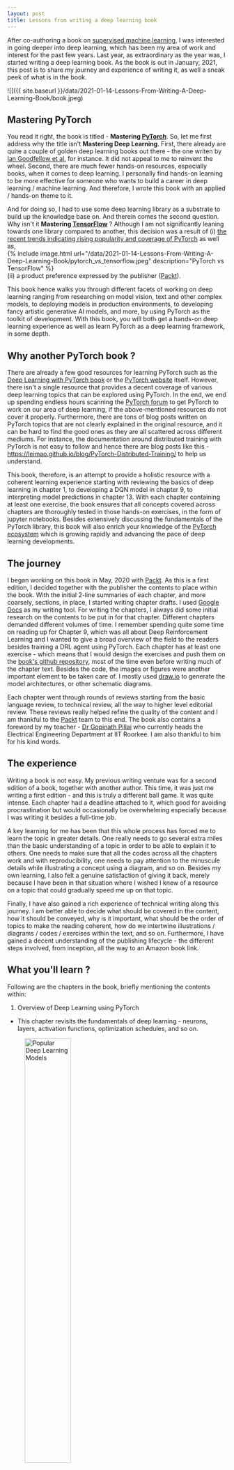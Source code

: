 ```yaml
---
layout: post
title: Lessons from writing a deep learning book
---
```


After co-authoring a book on [supervised machine learning](https://datashines.github.io/My-First-Book/), 
I was interested in going deeper into deep learning, which has been my area of work and interest for the past few years. 
Last year, as extraordinary as the year was, I started writing a deep learning book. As the book is out in January, 2021, this
post is to share my journey and experience of writing it, as well a sneak peek of what is in the book.

![]({{ site.baseurl }}/data/2021-01-14-Lessons-From-Writing-A-Deep-Learning-Book/book.jpeg)


##  Mastering PyTorch

You read it right, the book is titled - **Mastering [PyTorch](https://pytorch.org/)**. So, let me first address why the title isn't **Mastering Deep Learning**.
First, there already are quite a couple of golden deep learning books out there - the one writen by [Ian Goodfellow et al.](https://www.deeplearningbook.org/) 
for instance. It did not appeal to me to reinvent the wheel. Second, there are much fewer hands-on resources, especially books, when it comes to deep
learning. I personally find hands-on learning to be more effective for someone who wants to build a career in deep learning / machine learning. And therefore, 
I wrote this book with an applied / hands-on theme to it. 

And for doing so, I had to use some deep learning library as a substrate to build up the 
knowledge base on. And therein comes the second question. Why isn't it **Mastering [TensorFlow](https://www.tensorflow.org/)** ? Although I am not significantly leaning towards one library 
compared to another, this decision was a result of (i) [the recent trends indicating rising popularity and coverage of PyTorch](https://www.linkedin.com/posts/yann-lecun-0b999_tensorflow-pytorch-ai-activity-6683087808535523328-SrC_/?_l=en_US) as well as,
<br>
{% include image.html url="/data/2021-01-14-Lessons-From-Writing-A-Deep-Learning-Book/pytorch_vs_tensorflow.jpeg" description="PyTorch vs TensorFlow" %}
<br>
(ii) a product preference expressed by the publisher ([Packt](https://www.packtpub.com/)).

This book hence walks you through different facets of working on deep learning ranging from researching on model vision, text and other complex models, to 
deploying models in production environments, to developing fancy artistic generative AI models, and more, by using PyTorch as the toolkit of development. With this
book, you will both get a hands-on deep learning experience as well as learn PyTorch as a deep learning framework, in some depth. 

 
## Why another PyTorch book ?

There are already a few good resources for learning PyTorch such as the [Deep Learning with PyTorch book](https://www.amazon.co.uk/Deep-Learning-Pytorch-Eli-Stevens/dp/1617295264)
or the [PyTorch website](https://pytorch.org/tutorials/) itself. However, there isn't a single resource that provides a decent coverage of various deep learning topics that can 
be explored using PyTorch. In the end, we end up spending endless hours scanning the [PyTorch forum](https://discuss.pytorch.org/) to get PyTorch to work on our area of deep learning, 
if the above-mentioned resources do not cover it properly. Furthermore, there are tons of blog posts written on PyTorch topics that are not clearly explained in the original resource, and it
can be hard to find the good ones as they are all scattered across different mediums. For instance, the documentation around distributed training with PyTorch is not easy to follow and 
hence there are blog posts like this - https://leimao.github.io/blog/PyTorch-Distributed-Training/ to help us understand.

This book, therefore, is an attempt to provide a holistic resource with a coherent learning experience starting with reviewing the basics of 
deep learning in chapter 1, to developing a DQN model in chapter 9, to interpreting model predictions in chapter 13. With each chapter containing at least 
one exercise, the book ensures that all concepts covered across chapters are thoroughly tested in those hands-on exercises, in the form of jupyter notebooks. 
Besides extensively discussing the fundamentals of the PyTorch library, this book will also enrich your knowledge of the [PyTorch ecosystem](https://pytorch.org/ecosystem/) which is growing rapidly and advancing the pace of 
deep learning developments. 

## The journey 

I began working on this book in May, 2020 with [Packt](https://www.packtpub.com/). As this is a first edition, I decided 
together with the publisher the contents to place within the book. With the initial 2-line summaries of each chapter, and 
more coarsely, sections, in place, I started writing chapter drafts. I used [Google Docs](https://docs.google.com/document/u/0/) 
as my writing tool.
For writing the chapters, I always did some initial research on the contents to be put in for that chapter. Different chapters 
demanded different volumes of time. I remember spending quite some time on reading up for Chapter 9, which was all about Deep Reinforcement Learning
and I wanted to give a broad overview of the field to the readers besides training a DRL agent using PyTorch.
Each chapter has at least one exercise - which means that I would design the exercises and push them on the 
[book's github repository](https://github.com/PacktPublishing/Mastering-PyTorch),
most of the time even before writing much of the chapter text. Besides the code, the images or figures were another important 
element to be taken care of. I mostly used [draw.io](https://app.diagrams.net/) to generate the model architectures, or other schematic diagrams.

Each chapter went through rounds of reviews starting from the basic language review, to technical review, all the way 
to higher level editorial review. These reviews really helped refine the quality of the content and I am thankful to 
the [Packt](https://www.packtpub.com/) team to this end. The book also contains a foreword by my teacher - [Dr Gopinath Pillai](https://www.iitr.ac.in/~EE/gnathfee) 
who currently heads the Electrical Engineering Department at IIT Roorkee. I am also thankful to him for his kind words.


## The experience

Writing a book is not easy. My previous writing venture was for a second edition of a book, together with another author. 
This time, it was just me writing a first edition - and this is truly a different ball game. It was quite intense. Each chapter
had a deadline attached to it, which good for avoiding procrastination but would occasionally be overwhelming especially because
I was writing it besides a full-time job.

A key learning for me has been that this whole process has forced me to learn the topic in greater details. One really needs to
go several extra miles than the basic understanding of a topic in order to be able to explain it to others. One needs to make 
sure that all the codes across all the chapters work and with reproducibility, one needs to pay attention to the minuscule details while
 illustrating a concept using a diagram, and so on. Besides my own 
learning, I also felt a genuine satisfaction of giving it back, merely because I have been in that situation where I wished I 
knew of a resource on a topic that could gradually speed me up on that topic. 

Finally, I have also gained a rich experience of technical writing along this journey. I am better able to decide what should be 
covered in the content, how it should be conveyed, why is it important, what should be the order of topics to make the reading coherent,
how do we intertwine illustrations / diagrams / codes / exercises within the text, and so on. Furthermore, I have gained 
a decent understanding of the publishing lifecycle - the different steps involved, from inception, all the way to an Amazon book link.  


## What you'll learn ?

Following are the chapters in the book, briefly mentioning the contents within:

1. Overview of Deep Learning using PyTorch 
* This chapter revisits the fundamentals of deep learning - neurons, layers, activation functions, optimization schedules, and so on.
<p style="text-align:center;">
 <figure>
  <img src="{{site.url}}/data/2021-01-14-Lessons-From-Writing-A-Deep-Learning-Book/ch1.png" alt="Popular Deep Learning Models" width="50%"/>
  <figcaption><i>Popular Deep Learning Models</i></figcaption>
</figure> 
</p>
* This chapter simultaneously also recaps the basics of PyTorch - tensor, torch modules, torch functions, etc.

2. Combining CNNs and LSTMs
* You will learn to build an image caption generator which is a combination of CNN and LSTM models.
{% include image.html url="/data/2021-01-14-Lessons-From-Writing-A-Deep-Learning-Book/ch2.png" description="Image Captioning Model" %}
* This chapter 
is meant to build the momentum to gear up for the next chapters which extensively cover various neural architectures.

3. Deep CNN Architectures
* One of the biggest chapters of the book, it covers a vast range of CNN model architectures ever since they were invented - 
starting from LeNet all the way to EfficientNets, with a focus on image classification for the exercises.
{% include image.html url="/data/2021-01-14-Lessons-From-Writing-A-Deep-Learning-Book/ch3.png" description="Convolutional Architecture Evolution" %} 


4. Deep Recurrent Model Architectures
* Similar to the previous chapter, this one walks through the evolution of recurrent architectures, starting from vanilla RNNs,
to LSTMs, GRUs and beyond.
{% include image.html url="/data/2021-01-14-Lessons-From-Writing-A-Deep-Learning-Book/ch4.jpg" description="LSTM Cell Architecture" %}
* You will also learn to train sentiment detection RNN and LSTM models using PyTorch along the way.

5. Hybrid Advanced Models
* This chapter is a conclusion to the discussion of model architectures. It picks up from where we end in chapter 3 and chapter 4.
{% include image.html url="/data/2021-01-14-Lessons-From-Writing-A-Deep-Learning-Book/ch5.png" description="Transformer Architecture" %}
* Continuing from chapter 4, we discuss transformers which have essentially rendered recurrent neural networks redundant. And 
resuming from the neural architecture search (NAS) discussions at the end of chapter 4, we discuss RandWireNNs which is a well known NAS approach. 

6. Music and Text Generation with PyTorch
* We enter into the exploration of generative artistic AI models in this chapter. First, we use the transformer model discussed in the
previous chapter to generate meaningful text. We discuss text generation strategies such as greedy search, beam search, etc.
{% include image.html url="/data/2021-01-14-Lessons-From-Writing-A-Deep-Learning-Book/ch6.png" description="Beam Search" %}
* In the second
half of the chapter, we train an AI music composer that should learn to generate Mozart-like compositions. Here is sample generated 
in the chapter exercise:
[Generated Clip](/data/2021-01-14-Lessons-From-Writing-A-Deep-Learning-Book/ch6.mp3) 

7. Neural Style Transfer
* Continuing the artistic AI theme from the previous chapter, you will learn to train an NST model which can combine 
the style of one image with the content of another. 
{% include image.html url="/data/2021-01-14-Lessons-From-Writing-A-Deep-Learning-Book/ch7.png" description="Neural Style Transfer" %}

8. Deep Convolutional GANs
* Concluding the generative models discussion, you will learn to build a DCGAN model in PyTorch on the MNIST dataset.
{% include image.html url="/data/2021-01-14-Lessons-From-Writing-A-Deep-Learning-Book/ch8.png" description="U-Net as Generator for Pix2Pix Model" %}
* As a bonus, you will also 
learn about the Pix2Pix model which is another well-known GAN model that automates image-to-image translations.

9. Deep Reinforcement Learning
* This chapter is both a vary brief overview of the field of DRL, as well as a deep dive into the world of Deep Q-learning
Networks (DQNs).
<p style="text-align:center;">
 <figure>
  <img src="{{site.url}}/data/2021-01-14-Lessons-From-Writing-A-Deep-Learning-Book/ch9.png" alt="Pong Video Game" width="50%"/>
  <figcaption><i>Pong Video Game</i></figcaption>
</figure> 
</p>
* You'll learn to train an AI video game player for the pong video game using PyTorch and gym.

10. Operationalizing PyTorch Models into Production
* In this longest and my favorite chapter, you will learn all about serving PyTorch models in production systems using
Flask, Docker, as well as using TorchServe. You will learn about the various ways of using JIT-ed PyTorch models via TorchScript.
{% include image.html url="/data/2021-01-14-Lessons-From-Writing-A-Deep-Learning-Book/ch10.png" description="Tracing versus Scripting" %}
* You will learn how to port PyTorch model into a C++ application as well as using PyTorch model in Tensorflow via the ONNX export format.
Finally, this chapter walks through the various ways of working with PyTorch in the some of the most cloud computatig platforms.    

11. Distributed Training
* This chapter focuses on demonstrating how to leverage performance gains in terms of model training time, with the help 
of distributed deep learning model training in PyTorch.
<p style="text-align:center;">
 <figure>
  <img src="{{site.url}}/data/2021-01-14-Lessons-From-Writing-A-Deep-Learning-Book/ch11.png" alt="Distributed training logs" width="50%"/>
  <figcaption><i>Distributed training logs</i></figcaption>
</figure> 
</p>

12. PyTorch and AutoML
* The NAS discussions done under chapters 3 and 5 aside, this chapter is a deep dive into the field of AutoML which covers both
NAS as well as hyperparameter search.
{% include image.html url="/data/2021-01-14-Lessons-From-Writing-A-Deep-Learning-Book/ch12.png" description="AutoPyTorch Model Architecture" %}
* You will learn how to use AutoPyTorch to perform AutoML with PyTorch as well as Optuna, which 
is a cool hyperparameter search library for PyTorch.

13. PyTorch and Explainable AI
* In this chapter, you will learn to reason the model predictions to some extent, by dissecting the trained PyTorch model.
<p style="text-align:center;">
<figure>
  <img src="{{site.url}}/data/2021-01-14-Lessons-From-Writing-A-Deep-Learning-Book/ch13.png" alt="Overlaid Integrated Gradients" width="50%"/>
  <figcaption><i>Overlaid Integrated Gradients</i></figcaption>
</figure>
</p>
* This chapter also
explores a fantastic model interpretability library called Captum, which further helps investigate the inner workings of a trained model.

14. Rapid Prototyping with PyTorch
* The final chapter of this book discusses two libraries - fast.ai and PyTorch Lightning - both of which are aimed at 
making the process of training PyTorch models faster and simpler.
<p style="text-align:center;">
<figure>
  <img src="{{site.url}}/data/2021-01-14-Lessons-From-Writing-A-Deep-Learning-Book/ch14.png" alt="fast.ai training logs" width="50%"/>
  <figcaption><i>fast.ai training logs</i></figcaption>
</figure>
</p>
* You will learn to use both of these libraries and briefly 
learn the distinct features offered by each of them. 

## Buy your copy on Amazon !

You can find the book in 
[kindle format on Amazon](https://www.amazon.com/Mastering-PyTorch-architectures-advanced-features-ebook/dp/B08NWYYLN9) 
. The book is also available on 
[Packt's own website](https://www.packtpub.com/product/mastering-pytorch/9781789614381). 
If you do read the book, please leave a review based on how you find it. I sincerely hope this book helps you in some 
way in your deep learning progression trajectory. Happy learning !


## Sneak Peek

Here is a glimpse of the book:
  
<object data="{{ site.baseurl }}/data/2021-01-14-Lessons-From-Writing-A-Deep-Learning-Book/B12158_Mastering PyTorch_eBook_15_pages.pdf" width="750px" height="750px">
    <embed src="{{ site.baseurl }}/data/2021-01-14-Lessons-From-Writing-A-Deep-Learning-Book/B12158_Mastering PyTorch_eBook_15_pages.pdf">
    </embed>
</object>